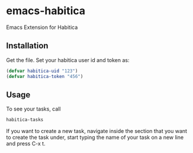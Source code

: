 # emacs-habitica
Emacs Extension for Habitica

## Installation
Get the file.
Set your habitica user id and token as:

``` lisp
(defvar habitica-uid "123")
(defvar habitica-token "456")
```

## Usage
To see your tasks, call
``` lisp
habitica-tasks
```

If you want to create a new task, navigate inside the section that you want to create the task under, start typing the name of your task on a new line and press C-x t.
